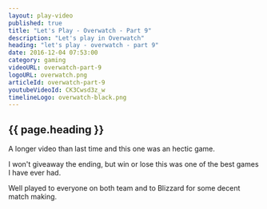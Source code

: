 ```yaml
---
layout: play-video
published: true
title: "Let's Play - Overwatch - Part 9"
description: "Let's play in Overwatch"
heading: "let's play - overwatch - part 9"
date: 2016-12-04 07:53:00
category: gaming
videoURL: overwatch-part-9
logoURL: overwatch.png
articleId: overwatch-part-9
youtubeVideoId: CK3Cwsd3z_w
timelineLogo: overwatch-black.png
---
```


## {{ page.heading }}

<p>A longer video than last time and this one was an hectic game.</p>

<p>I won't giveaway the ending, but win or lose this was one of the best games I have ever had.</p>

<p>Well played to everyone on both team and to Blizzard for some decent match making.</p>